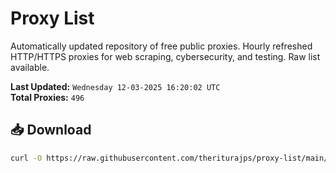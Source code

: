 # Proxy List

Automatically updated repository of free public proxies. Hourly refreshed HTTP/HTTPS proxies for web scraping, cybersecurity, and testing. Raw list available.

**Last Updated:** `Wednesday 12-03-2025 16:20:02 UTC`  
**Total Proxies:** `496`

## 📥 Download
```bash
curl -O https://raw.githubusercontent.com/theriturajps/proxy-list/main/proxies.txt
